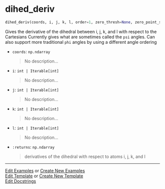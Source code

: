 # <a id="McUtils.Numputils.AnalyticDerivs.dihed_deriv">dihed_deriv</a>

```python
dihed_deriv(coords, i, j, k, l, order=1, zero_thresh=None, zero_point_step_size=0.0001): 
```
Gives the derivative of the dihedral between i, j, k, and l with respect to the Cartesians
    Currently gives what are sometimes called the `psi` angles.
    Can also support more traditional `phi` angles by using a different angle ordering
- `coords`: `np.ndarray`
    >No description...
- `i`: `int | Iterable[int]`
    >No description...
- `j`: `int | Iterable[int]`
    >No description...
- `k`: `int | Iterable[int]`
    >No description...
- `l`: `int | Iterable[int]`
    >No description...
- `:returns`: `np.ndarray`
    >derivatives of the dihedral with respect to atoms i, j, k, and l 




___

[Edit Examples](https://github.com/McCoyGroup/McUtils/edit/edit/ci/examples/ci/docs/McUtils/Numputils/AnalyticDerivs/dihed_deriv.md) or 
[Create New Examples](https://github.com/McCoyGroup/McUtils/new/edit/?filename=ci/examples/ci/docs/McUtils/Numputils/AnalyticDerivs/dihed_deriv.md) <br/>
[Edit Template](https://github.com/McCoyGroup/McUtils/edit/edit/ci/docs/ci/docs/McUtils/Numputils/AnalyticDerivs/dihed_deriv.md) or 
[Create New Template](https://github.com/McCoyGroup/McUtils/new/edit/?filename=ci/docs/templates/ci/docs/McUtils/Numputils/AnalyticDerivs/dihed_deriv.md) <br/>
[Edit Docstrings](https://github.com/McCoyGroup/McUtils/edit/edit/McUtils/Numputils/AnalyticDerivs.py?message=Update%20Docs)